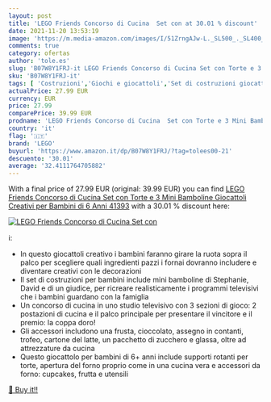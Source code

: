 ```yaml
---
layout: post
title: 'LEGO Friends Concorso di Cucina  Set con at 30.01 % discount'
date: 2021-11-20 13:53:19
image: 'https://m.media-amazon.com/images/I/51ZrngAJw-L._SL500_._SL400_.jpg'
comments: true
category: ofertas
author: 'tole.es'
slug: 'B07W8Y1FRJ-it LEGO Friends Concorso di Cucina Set con Torte e 3 Mini...'
sku: 'B07W8Y1FRJ-it'
tags: [ 'Costruzioni','Giochi e giocattoli','Set di costruzioni giocattolo','lego', ]
actualPrice: 27.99 EUR
currency: EUR
price: 27.99
comparePrice: 39.99 EUR
prodname: 'LEGO Friends Concorso di Cucina  Set con Torte e 3 Mini Bamboline  Giocattoli Creativi per Bambini di 6 Anni  41393'
country: 'it'
flag: '🇮🇹'
brand: 'LEGO'
buyurl: 'https://www.amazon.it/dp/B07W8Y1FRJ/?tag=tolees00-21'
descuento: '30.01'
average: '32.4111764705882'
---
```


With a final price of 27.99 EUR (original: 39.99 EUR) you can find [LEGO Friends Concorso di Cucina  Set con Torte e 3 Mini Bamboline  Giocattoli Creativi per Bambini di 6 Anni  41393](https://www.amazon.it/dp/B07W8Y1FRJ/?tag=tolees00-21) with a  30.01 % discount here:

[![LEGO Friends Concorso di Cucina  Set con](https://m.media-amazon.com/images/I/51ZrngAJw-L._SL500_._SL400_.jpg)](https://www.amazon.it/dp/B07W8Y1FRJ/?tag=tolees00-21)

ℹ️:

- In questo giocattoli creativo i bambini faranno girare la ruota sopra il palco per scegliere quali ingredienti pazzi i fornai dovranno includere e diventare creativi con le decorazioni
- Il set di costruzioni per bambini include mini bamboline di Stephanie, David e di un giudice, per ricreare realisticamente i programmi televisivi che i bambini guardano con la famiglia
- Un concorso di cucina in uno studio televisivo con 3 sezioni di gioco: 2 postazioni di cucina e il palco principale per presentare il vincitore e il premio: la coppa doro!
- Gli accessori includono una frusta, cioccolato, assegno in contanti, trofeo, cartone del latte, un pacchetto di zucchero e glassa, oltre ad attrezzature da cucina
- Questo giocattolo per bambini di 6+ anni include supporti rotanti per torte, apertura del forno proprio come in una cucina vera e accessori da forno: cupcakes, frutta e utensili

[🛒 Buy it!!](https://www.amazon.it/dp/B07W8Y1FRJ/?tag=tolees00-21)
